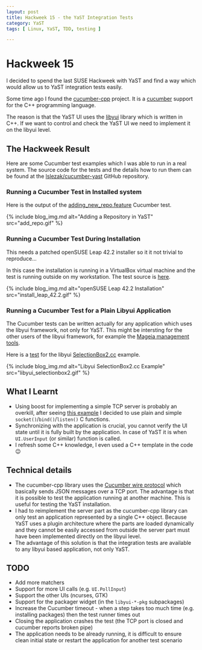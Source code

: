 ```yaml
---
layout: post
title: Hackweek 15 - the YaST Integration Tests
category: YaST
tags: [ Linux, YaST, TDD, testing ]

---
```


# Hackweek 15

I decided to spend the last SUSE Hackweek with YaST and find a way which
would allow us to YaST integration tests easily.

Some time ago I found the [cucumber-cpp](
https://github.com/cucumber/cucumber-cpp) project. It is a [cucumber](
https://github.com/cucumber/cucumber) support for the C++ programming language.

The reason is that the YaST UI uses the
[libyui](https://github.com/libyui/libyui) library which is written in C++.
If we want to control and check the YaST UI we need to implement it on the
libyui level.

## The Hackweek Result

Here are some Cucumber test examples which I was able to run in a real system.
The source code for the tests and the details how to run them can be found at
the [lslezak/cucumber-yast](https://github.com/lslezak/cucumber-yast) GitHub
repository.

### Running a Cucumber Test in Installed system

Here is the output of the [adding_new_repo.feature](
https://github.com/lslezak/cucumber-yast/blob/master/features/adding_new_repo.feature)
Cucumber test.

{% include blog_img.md alt="Adding a Repository in YaST" src="add_repo.gif" %}

### Running a Cucumber Test During Installation

This needs a patched openSUSE Leap 42.2 installer so it it not trivial to reproduce...

In this case the installation is running in a VirtualBox virtual machine
and the test is running outside on my workstation. The test source is [here](
https://github.com/lslezak/cucumber-yast/blob/master/features/installation.feature).

{% include blog_img.md alt="openSUSE Leap 42.2 Installation" src="install_leap_42.2.gif" %}

### Running a Cucumber Test for a Plain Libyui Application

The Cucumber tests can be written actually for any application which uses the
libyui framework, not only for YaST. This might be intersting for the other users
of the libyui framework, for example the [Mageia management tools](
https://wiki.mageia.org/en/Feature:UiAbstraction4mcc).

Here is a [test](https://github.com/lslezak/cucumber-yast/blob/master/features/libyui_selectionbox2.feature)
for the libyui [SelectionBox2.cc](
https://github.com/libyui/libyui/blob/master/examples/SelectionBox2.cc) example.


{% include blog_img.md alt="Libyui SelectionBox2.cc Example" src="libyui_selectionbox2.gif" %}


## What I Learnt

- Using boost for implementing a simple TCP server is probably an overkill,
  after seeing [this example](
  http://www.boost.org/doc/libs/1_63_0/doc/html/boost_asio/tutorial.html#boost_asio.tutorial.tutdaytime3)
  I decided to use plain and simple `socket()`/`bind()`/`listen()` C functions.
- Synchronizing with the application is crucial, you cannot verify the UI
  state until it is fully built by the application. In case of YaST it
  is when `UI.UserInput` (or similar) function is called.
- I refresh some C++ knowledge, I even used a C++ template in the code :wink:

## Technical details

- The cucumber-cpp library uses the [Cucumber wire protocol](
https://github.com/cucumber/cucumber/wiki/Wire-Protocol) which basically sends
JSON messages over a TCP port. The advantage is that it is possible to
test the application running at another machine. This is useful for testing
the YaST installation.
- I had to reimplement the server part as the cucumber-cpp library can only test
an application represented by a single C++ object. Because YaST uses a plugin
architecture where the parts are loaded dynamically and they cannot be easily
accessed from outside the server part must have been implemented directly on
the libyui level.
- The advantage of this solution is that the integration tests are available
to any libyui based application, not only YaST.


## TODO

- Add more matchers
- Support for more UI calls (e.g. `UI.PollInput`)
- Support the other UIs (ncurses, GTK)
- Support for the packager widget (in the `libyui-*-pkg` subpackages)
- Increase the Cucumber timeout - when a step takes too much time (e.g. installing
  packages) then the test runner times out
- Closing the application crashes the test (the TCP port is closed and cucumber
  reports broken pipe)
- The application needs to be already running, it is difficult to ensure
  clean initial state or restart the application for another test scenario

